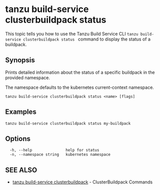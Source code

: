 # tanzu build-service clusterbuildpack status

This topic tells you how to use the Tanzu Build Service CLI `tanzu build-service clusterbuildpack status `
command to display the status of a buildpack.

## Synopsis

Prints detailed information about the status of a specific buildpack in the provided namespace.

The namespace defaults to the kubernetes current-context namespace.

```console
tanzu build-service clusterbuildpack status <name> [flags]
```

## Examples

```console
tanzu build-service clusterbuildpack status my-buildpack
```

## Options

```console
  -h, --help               help for status
  -n, --namespace string   kubernetes namespace
```

## SEE ALSO

* [tanzu build-service clusterbuildpack](tanzu_build-service_clusterbuildpack.hbs.md)	 - ClusterBuildpack Commands
